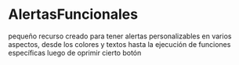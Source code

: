 # AlertasFuncionales
pequeño recurso creado para tener alertas personalizables en varios aspectos, desde los colores y textos hasta la ejecución de funciones específicas luego de oprimir cierto botón
